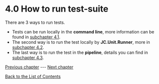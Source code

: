 # 4.0 How to run test-suite

There are 3 ways to run tests.  
- Tests can be run locally in the **command line**, more information can be found in [subchapter 4.1](4.1&#32;How&#32;to&#32;run&#32;test-suite&#32;locally&#32;in&#32;Command&#32;line.md).
- The second way is to run the test locally by **JC.Unit.Runner**, more in [subchapter 4.2](4.2&#32;How&#32;to&#32;run&#32;test-suite&#32;locally&#32;using&#32;JC.Unit.Runner.md).
- The last way is to run the test in the **pipeline**, details you can find in [subchapter 4.3](4.3&#32;How&#32;to&#32;run&#32;test-suite&#32;in&#32;the&#32;pipeline.md).

[Previous chapter](3.0&#32;Set&#32;your&#32;first&#32;test.md) --- [Next chapter](4.1&#32;How&#32;to&#32;run&#32;test-suite&#32;locally&#32;in&#32;Command&#32;line.md)

[Back to the List of Contents](0.&#32;List&#32;of&#32;Contents.md)  